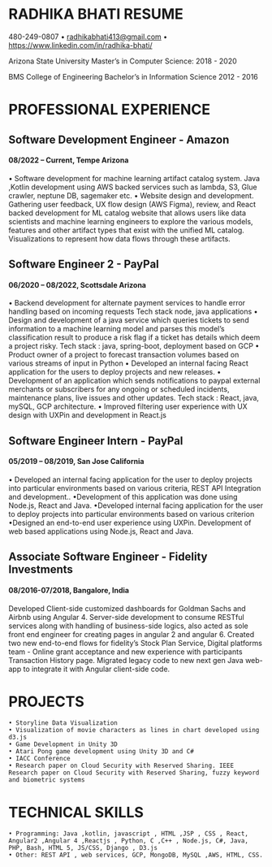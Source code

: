 # RADHIKA BHATI RESUME

 480-249-0807 • radhikabhati413@gmail.com • https://www.linkedin.com/in/radhika-bhati/

Arizona State University
Master’s in Computer Science: 2018 - 2020

BMS College of Engineering
Bachelor’s in Information Science 2012 - 2016


# PROFESSIONAL EXPERIENCE

## Software Development Engineer - Amazon

#### 08/2022 – Current, Tempe Arizona

• Software development for machine learning artifact catalog system. Java ,Kotlin development using AWS backed services such as lambda, S3, Glue crawler, neptune DB, sagemaker etc.
• Website design and development. Gathering user feedback, UX flow design (AWS Figma), review, and React backed development for ML catalog website that allows users like data scientists and machine learning engineers to explore the various models, features and other artifact types that exist with the unified ML catalog. Visualizations to represent how data flows through these artifacts.


## Software Engineer 2 - PayPal

#### 06/2020 – 08/2022, Scottsdale Arizona

• Backend development for alternate payment services to handle error handling based on incoming requests Tech stack node, java applications
• Design and development of a java service which queries tickets to send information to a machine learning model and parses this model’s classification result to produce a risk flag if a ticket has details which deem a project risky. Tech stack : java, spring-boot, deployment based on GCP
• Product owner of a project to forecast transaction volumes based on various streams of input in Python
• Developed an internal facing React application for the users to deploy projects and new releases.
• Development of an application which sends notifications to paypal external merchants or subscribers for any ongoing or scheduled incidents, maintenance plans, live issues and other updates. Tech stack : React, java, mySQL, GCP architecture.
• Improved filtering user experience with UX design with UXPin and development in React.js

## Software Engineer Intern - PayPal

#### 05/2019 – 08/2019, San Jose California

• Developed an internal facing application for the user to deploy projects into particular environments based on various criteria, REST API Integration and development..
•Development of this application was done using Node.js, React and Java.
•Developed internal facing application for the user to deploy projects into particular environments based on various criterion
•Designed an end-to-end user experience using UXPin. Development of web based applications using Node.js, React and Java.

## Associate Software Engineer - Fidelity Investments

#### 08/2016-07/2018, Bangalore, India

Developed Client-side customized dashboards for Goldman Sachs and Airbnb using Angular 4. Server-side development to consume RESTful services along with handling of business-side logics, also acted as sole front end engineer for creating pages in angular 2 and angular 6.
Created two new end-to-end flows for fidelity’s Stock Plan Service, Digital platforms team - Online grant acceptance and new experience with participants Transaction History page.
Migrated legacy code to new next gen Java web-app to integrate it with Angular client-side code.

# PROJECTS
```
• Storyline Data Visualization
• Visualization of movie characters as lines in chart developed using d3.js
• Game Development in Unity 3D
• Atari Pong game development using Unity 3D and C#
• IACC Conference
• Research paper on Cloud Security with Reserved Sharing. IEEE Research paper on Cloud Security with Reserved Sharing, fuzzy keyword and biometric systems
```
# TECHNICAL SKILLS
```
• Programming: Java ,kotlin, javascript , HTML ,JSP , CSS , React, Angular2 ,Angular 4 ,Reactjs , Python, C ,C++ , Node.js, C#, Java, PHP, Bash, HTML 5, JS/CSS, Django , D3.js
• Other: REST API , web services, GCP, MongoDB, MySQL ,AWS, HTML, CSS.
```
